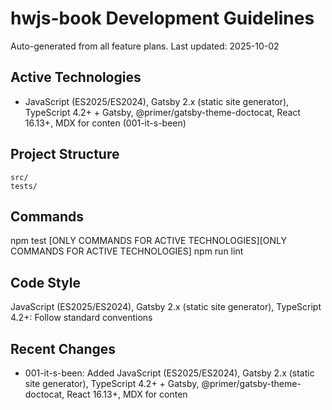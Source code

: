 # hwjs-book Development Guidelines

Auto-generated from all feature plans. Last updated: 2025-10-02

## Active Technologies
- JavaScript (ES2025/ES2024), Gatsby 2.x (static site generator), TypeScript 4.2+ + Gatsby, @primer/gatsby-theme-doctocat, React 16.13+, MDX for conten (001-it-s-been)

## Project Structure
```
src/
tests/
```

## Commands
npm test [ONLY COMMANDS FOR ACTIVE TECHNOLOGIES][ONLY COMMANDS FOR ACTIVE TECHNOLOGIES] npm run lint

## Code Style
JavaScript (ES2025/ES2024), Gatsby 2.x (static site generator), TypeScript 4.2+: Follow standard conventions

## Recent Changes
- 001-it-s-been: Added JavaScript (ES2025/ES2024), Gatsby 2.x (static site generator), TypeScript 4.2+ + Gatsby, @primer/gatsby-theme-doctocat, React 16.13+, MDX for conten

<!-- MANUAL ADDITIONS START -->
<!-- MANUAL ADDITIONS END -->